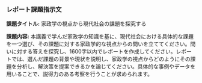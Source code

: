 ### レポート課題指示文

**課題タイトル:** 家政学の視点から現代社会の課題を探究する

**課題内容:** 本講義で学んだ家政学の知識を基に、現代社会における具体的な課題を一つ選び、その課題に対する家政学的な視点からの問いを立ててください。問いに対する答えを探究し、1600字以内でレポートを作成してください。レポートでは、選んだ課題の背景や現状を説明し、家政学の視点からどのようにその課題を分析し、解決策を提案できるかを論じてください。具体的な事例やデータを用いることで、説得力のある考察を行うことが求められます。